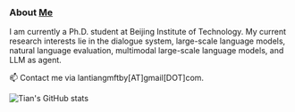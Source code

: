 ### About [Me](https://scholar.google.com/)

I am currently a Ph.D. student at Beijing Institute of Technology. 
My current research interests lie in the dialogue system, large-scale language models, natural language evaluation, multimodal large-scale language models, and LLM as agent.

📫 Contact me via lantiangmftby[AT]gmail[DOT]com.

![Tian's GitHub stats](https://github-readme-stats.vercel.app/api?username=gmftbyGMFTBY&show_icons=true&theme=dracula)
